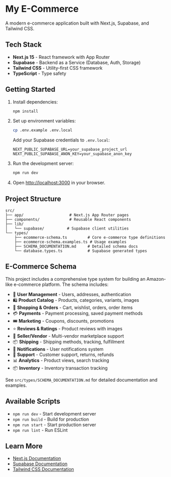 # My E-Commerce

A modern e-commerce application built with Next.js, Supabase, and Tailwind CSS.

## Tech Stack

- **Next.js 15** - React framework with App Router
- **Supabase** - Backend as a Service (Database, Auth, Storage)
- **Tailwind CSS** - Utility-first CSS framework
- **TypeScript** - Type safety

## Getting Started

1. Install dependencies:
   ```bash
   npm install
   ```

2. Set up environment variables:
   ```bash
   cp .env.example .env.local
   ```
   
   Add your Supabase credentials to `.env.local`:
   ```env
   NEXT_PUBLIC_SUPABASE_URL=your_supabase_project_url
   NEXT_PUBLIC_SUPABASE_ANON_KEY=your_supabase_anon_key
   ```

3. Run the development server:
   ```bash
   npm run dev
   ```

4. Open [http://localhost:3000](http://localhost:3000) in your browser.

## Project Structure

```
src/
├── app/                    # Next.js App Router pages
├── components/             # Reusable React components
├── lib/
│   └── supabase/          # Supabase client utilities
└── types/
    ├── ecommerce-schema.ts         # Core e-commerce type definitions
    ├── ecommerce-schema.examples.ts # Usage examples
    ├── SCHEMA_DOCUMENTATION.md     # Detailed schema docs
    └── database.types.ts           # Supabase generated types
```

## E-Commerce Schema

This project includes a comprehensive type system for building an Amazon-like e-commerce platform. The schema includes:

- 👤 **User Management** - Users, addresses, authentication
- 🛍️ **Product Catalog** - Products, categories, variants, images
- 🛒 **Shopping & Orders** - Cart, wishlist, orders, order items
- 💳 **Payments** - Payment processing, saved payment methods
- 🎟️ **Marketing** - Coupons, discounts, promotions
- ⭐ **Reviews & Ratings** - Product reviews with images
- 🏪 **Seller/Vendor** - Multi-vendor marketplace support
- 📦 **Shipping** - Shipping methods, tracking, fulfillment
- 🔔 **Notifications** - User notifications system
- 🎫 **Support** - Customer support, returns, refunds
- 📊 **Analytics** - Product views, search tracking
- 📦 **Inventory** - Inventory transaction tracking

See `src/types/SCHEMA_DOCUMENTATION.md` for detailed documentation and examples.

## Available Scripts

- `npm run dev` - Start development server
- `npm run build` - Build for production
- `npm run start` - Start production server
- `npm run lint` - Run ESLint

## Learn More

- [Next.js Documentation](https://nextjs.org/docs)
- [Supabase Documentation](https://supabase.com/docs)
- [Tailwind CSS Documentation](https://tailwindcss.com/docs)